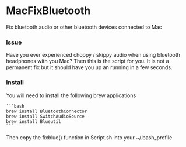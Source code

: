 # MacFixBluetooth
Fix bluetooth audio or other bluetooth devices connected to Mac

### Issue
Have you ever experienced choppy / skippy audio when using bluetooth headphones with you Mac? Then this is the script for you. It is not a permanent fix but it should have you up an running in a few seconds. 


### Install
You will need to install the following brew applications

    ```bash
    brew install BluetoothConnector
    brew install SwitchAudioSource
    brew install Blueutil
    ```

Then copy the fixblue() function in Script.sh into your ~/.bash_profile